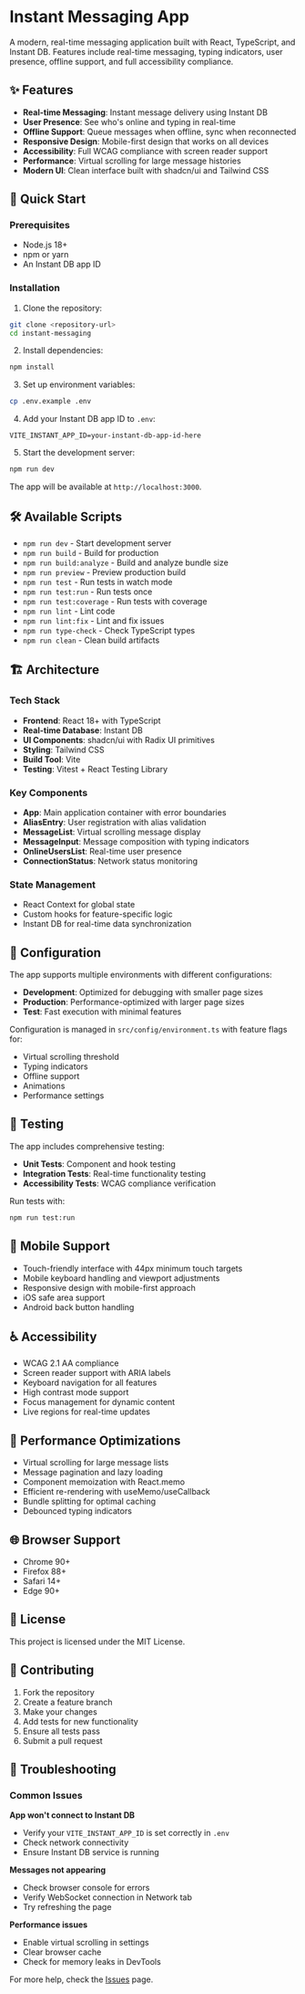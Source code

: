 # Instant Messaging App

A modern, real-time messaging application built with React, TypeScript, and Instant DB. Features include real-time messaging, typing indicators, user presence, offline support, and full accessibility compliance.

## ✨ Features

- **Real-time Messaging**: Instant message delivery using Instant DB
- **User Presence**: See who's online and typing in real-time
- **Offline Support**: Queue messages when offline, sync when reconnected
- **Responsive Design**: Mobile-first design that works on all devices
- **Accessibility**: Full WCAG compliance with screen reader support
- **Performance**: Virtual scrolling for large message histories
- **Modern UI**: Clean interface built with shadcn/ui and Tailwind CSS

## 🚀 Quick Start

### Prerequisites

- Node.js 18+ 
- npm or yarn
- An Instant DB app ID

### Installation

1. Clone the repository:
```bash
git clone <repository-url>
cd instant-messaging
```

2. Install dependencies:
```bash
npm install
```

3. Set up environment variables:
```bash
cp .env.example .env
```

4. Add your Instant DB app ID to `.env`:
```env
VITE_INSTANT_APP_ID=your-instant-db-app-id-here
```

5. Start the development server:
```bash
npm run dev
```

The app will be available at `http://localhost:3000`.

## 🛠️ Available Scripts

- `npm run dev` - Start development server
- `npm run build` - Build for production
- `npm run build:analyze` - Build and analyze bundle size
- `npm run preview` - Preview production build
- `npm run test` - Run tests in watch mode
- `npm run test:run` - Run tests once
- `npm run test:coverage` - Run tests with coverage
- `npm run lint` - Lint code
- `npm run lint:fix` - Lint and fix issues
- `npm run type-check` - Check TypeScript types
- `npm run clean` - Clean build artifacts

## 🏗️ Architecture

### Tech Stack

- **Frontend**: React 18+ with TypeScript
- **Real-time Database**: Instant DB
- **UI Components**: shadcn/ui with Radix UI primitives
- **Styling**: Tailwind CSS
- **Build Tool**: Vite
- **Testing**: Vitest + React Testing Library

### Key Components

- **App**: Main application container with error boundaries
- **AliasEntry**: User registration with alias validation
- **MessageList**: Virtual scrolling message display
- **MessageInput**: Message composition with typing indicators
- **OnlineUsersList**: Real-time user presence
- **ConnectionStatus**: Network status monitoring

### State Management

- React Context for global state
- Custom hooks for feature-specific logic
- Instant DB for real-time data synchronization

## 🎯 Configuration

The app supports multiple environments with different configurations:

- **Development**: Optimized for debugging with smaller page sizes
- **Production**: Performance-optimized with larger page sizes
- **Test**: Fast execution with minimal features

Configuration is managed in `src/config/environment.ts` with feature flags for:

- Virtual scrolling threshold
- Typing indicators
- Offline support
- Animations
- Performance settings

## 🧪 Testing

The app includes comprehensive testing:

- **Unit Tests**: Component and hook testing
- **Integration Tests**: Real-time functionality testing
- **Accessibility Tests**: WCAG compliance verification

Run tests with:
```bash
npm run test:run
```

## 📱 Mobile Support

- Touch-friendly interface with 44px minimum touch targets
- Mobile keyboard handling and viewport adjustments
- Responsive design with mobile-first approach
- iOS safe area support
- Android back button handling

## ♿ Accessibility

- WCAG 2.1 AA compliance
- Screen reader support with ARIA labels
- Keyboard navigation for all features
- High contrast mode support
- Focus management for dynamic content
- Live regions for real-time updates

## 🔧 Performance Optimizations

- Virtual scrolling for large message lists
- Message pagination and lazy loading
- Component memoization with React.memo
- Efficient re-rendering with useMemo/useCallback
- Bundle splitting for optimal caching
- Debounced typing indicators

## 🌐 Browser Support

- Chrome 90+
- Firefox 88+
- Safari 14+
- Edge 90+

## 📄 License

This project is licensed under the MIT License.

## 🤝 Contributing

1. Fork the repository
2. Create a feature branch
3. Make your changes
4. Add tests for new functionality
5. Ensure all tests pass
6. Submit a pull request

## 🐛 Troubleshooting

### Common Issues

**App won't connect to Instant DB**
- Verify your `VITE_INSTANT_APP_ID` is set correctly in `.env`
- Check network connectivity
- Ensure Instant DB service is running

**Messages not appearing**
- Check browser console for errors
- Verify WebSocket connection in Network tab
- Try refreshing the page

**Performance issues**
- Enable virtual scrolling in settings
- Clear browser cache
- Check for memory leaks in DevTools

For more help, check the [Issues](https://github.com/your-repo/issues) page.
